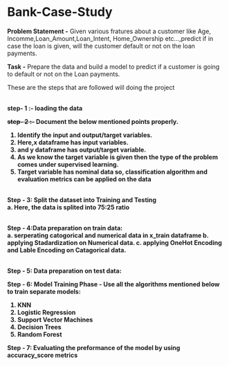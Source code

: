 # Bank-Case-Study
__Problem Statement -__ Given various fratures about a customer like Age, Incomme,Loan_Amount,Loan_Intent, Home_Ownership etc...,predict if in case the loan is given, will the customer default or not on the loan payments.

__Task -__ Prepare the data and build a model to predict if a customer is going to default or not on the Loan payments.

These are the steps that are followed will doing the project

<br><b>step- 1 :-<b/> loading the data<br/>
  
~~step- 2 :-~~ Document the below mentioned points properly.
1. Identify the input and output/target variables.
2. Here,x dataframe has input variables.
3. and y dataframe has output/target variable.
4. As we know the target variable is given then the type of the problem comes under __supervised learning.__
5. Target variable has __nominal data__ so, __classification algorithm__ and __evaluation metrics__ can be applied on the data

<br><b>Step - 3:</b> Split the dataset into Training and Testing<br/>
a. Here, the data is splited into 75:25 ratio
  
<br><b>Step - 4:</b>Data preparation on train data:<br/>
a. serperating catogorical and numerical data in x_train dataframe
b. applying __Stadardization__ on Numerical data.
c. applying __OneHot Encoding and Lable Encoding__ on Catagorical data.
  
<br><b>Step - 5</b>: Data preparation on test data:<br/>
  
<b>Step - 6</b>: Model Training Phase - Use all the algorithms mentioned below to train separate models:
1. KNN
2. Logistic Regression
3. Support Vector Machines
4. Decision Trees
5. Random Forest
  
<b>Step - 7</b>: Evaluating the preformance of the model by using accuracy_score metrics
